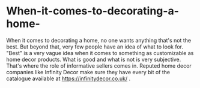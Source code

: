 # When-it-comes-to-decorating-a-home-
When it comes to decorating a home, no one wants anything that's not the best. But beyond that, very few people have an idea of what to look for. "Best" is a very vague idea when it comes to something as customizable as home decor products. What is good and what is not is very subjective. That's where the role of informative sellers comes in. Reputed home decor companies like Infinity Decor make sure they have every bit of the catalogue available at https://infinitydecor.co.uk/ .
